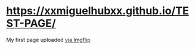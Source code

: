 # https://xxmiguelhubxx.github.io/TEST-PAGE/
My first page uploaded
<a href="https://imgflip.com/gif/5yty4j">via Imgflip</a>
